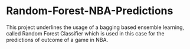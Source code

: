 # Random-Forest-NBA-Predictions
This project underlines the usage of a bagging based ensemble learning, called Random Forest Classifier which is used in this case for the predictions of outcome of a game in NBA.
